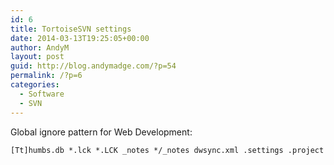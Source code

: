 ```yaml
---
id: 6
title: TortoiseSVN settings
date: 2014-03-13T19:25:05+00:00
author: AndyM
layout: post
guid: http://blog.andymadge.com/?p=54
permalink: /?p=6
categories:
  - Software
  - SVN
---
```

Global ignore pattern for Web Development:

`[Tt]humbs.db *.lck *.LCK _notes */_notes dwsync.xml .settings .project`